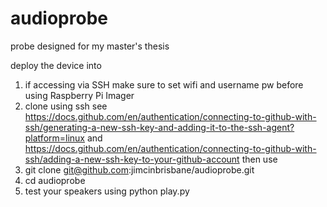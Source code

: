 # audioprobe
probe designed for my master's thesis

deploy the device into
1. if accessing via SSH make sure to set wifi and username pw before using Raspberry Pi Imager
2. clone using ssh
   see https://docs.github.com/en/authentication/connecting-to-github-with-ssh/generating-a-new-ssh-key-and-adding-it-to-the-ssh-agent?platform=linux
   and https://docs.github.com/en/authentication/connecting-to-github-with-ssh/adding-a-new-ssh-key-to-your-github-account
   then use
3. git clone git@github.com:jimcinbrisbane/audioprobe.git
4. cd audioprobe
5. test your speakers using python play.py
